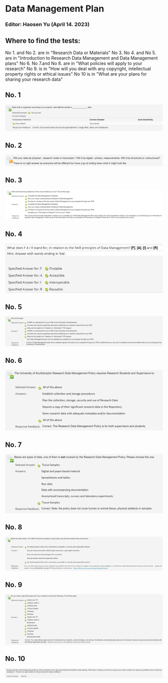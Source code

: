 # Data Management Plan

### Editor: Haosen Yu (April 14. 2023)

## Where to find the tests:

No 1. and No 2. are in "Research Data or Materials"
No 3.  No 4. and No 5. are in "Introduction to Research Data Management and Data Management plans"
No 6. No 7.and No 8. are in "What policies will apply to your research"
No 9. is in "How will you deal with any copyright, intellectual property rights or ethical issues"
No 10 is in "What are your plans for sharing your research data"



## No. 1

![No_01](./img/No_01.jpg)

## No. 2

![No_02](./img/No_02.jpg)

## No. 3

![No_03](./img/No_03.jpg)

## No. 4

![No_04](./img/No_04.jpg)

## No. 5

![No_05](./img/No_05.jpg)

## No. 6

![No_06](./img/No_06.jpg)

## No. 7

![No_07](./img/No_07.jpg)

## No. 8

![No_08](./img/No_08.jpg)

## No. 9

![No_09](./img/No_09.jpg)

## No. 10

![No_10](./img/No_10.jpg)
